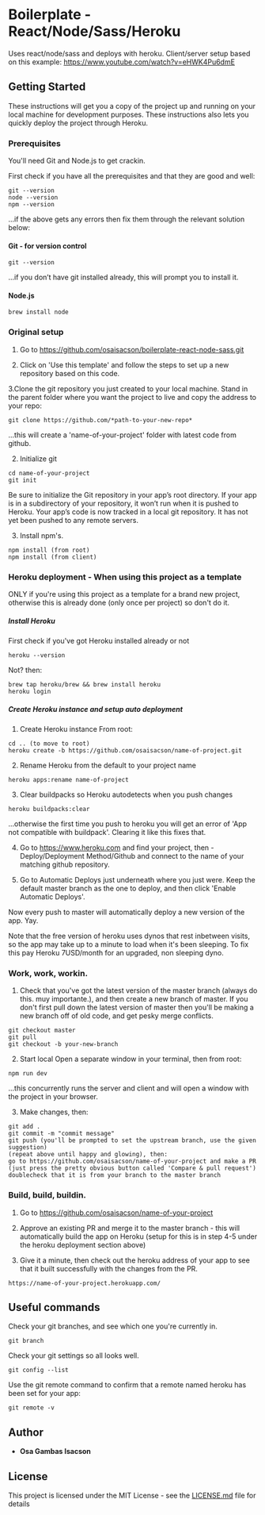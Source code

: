 # Boilerplate - React/Node/Sass/Heroku

Uses react/node/sass and deploys with heroku.
Client/server setup based on this example: https://www.youtube.com/watch?v=eHWK4Pu6dmE

## Getting Started

These instructions will get you a copy of the project up and running on your local machine for development purposes. These instructions also lets you quickly deploy the project through Heroku.

### Prerequisites

You'll need Git and Node.js to get crackin.

First check if you have all the prerequisites and that they are good and well:

```
git --version
node --version
npm --version
```

...if the above gets any errors then fix them through the relevant solution below:

#### Git - for version control

```
git --version
```

...if you don’t have git installed already, this will prompt you to install it.

#### Node.js

```
brew install node
```

### Original setup

1. Go to https://github.com/osaisacson/boilerplate-react-node-sass.git

2. Click on 'Use this template' and follow the steps to set up a new repository based on this code.

3.Clone the git repository you just created to your local machine. Stand in the parent folder where you want the project to live and copy the address to your repo:

```
git clone https://github.com/*path-to-your-new-repo*
```

...this will create a 'name-of-your-project' folder with latest code from github.

2. Initialize git

```
cd name-of-your-project
git init
```

Be sure to initialize the Git repository in your app’s root directory. If your app is in a subdirectory of your repository, it won’t run when it is pushed to Heroku.
Your app’s code is now tracked in a local git repository. It has not yet been pushed to any remote servers.

3. Install npm's.

```
npm install (from root)
npm install (from client)
```

### Heroku deployment - When using this project as a template

ONLY if you're using this project as a template for a brand new project, otherwise this is already done (only once per project) so don't do it.

##### Install Heroku

First check if you've got Heroku installed already or not

```
heroku --version
```

Not? then:

```
brew tap heroku/brew && brew install heroku
heroku login
```

##### Create Heroku instance and setup auto deployment

1. Create Heroku instance
   From root:

```
cd .. (to move to root)
heroku create -b https://github.com/osaisacson/name-of-project.git
```

2. Rename Heroku from the default to your project name

```
heroku apps:rename name-of-project
```

3. Clear buildpacks so Heroku autodetects when you push changes

```
heroku buildpacks:clear
```

...otherwise the first time you push to heroku you will get an error of 'App not compatible with buildpack'. Clearing it like this fixes that.

4. Go to https://www.heroku.com and find your project, then - Deploy/Deployment Method/Github and connect to the name of your matching github repository.

5. Go to Automatic Deploys just underneath where you just were. Keep the default master branch as the one to deploy, and then click 'Enable Automatic Deploys'.

Now every push to master will automatically deploy a new version of the app. Yay.

Note that the free version of heroku uses dynos that rest inbetween visits, so the app may take up to a minute to load when it's been sleeping. To fix this pay Heroku 7USD/month for an upgraded, non sleeping dyno.

### Work, work, workin.

1. Check that you've got the latest version of the master branch (always do this. muy importante.), and then create a new branch of master.
   If you don't first pull down the latest version of master then you'll be making a new branch off of old code, and get pesky merge conflicts.

```
git checkout master
git pull
git checkout -b your-new-branch
```

2. Start local
   Open a separate window in your terminal, then from root:

```
npm run dev
```

...this concurrently runs the server and client and will open a window with the project in your browser.

3. Make changes, then:

```
git add .
git commit -m "commit message"
git push (you'll be prompted to set the upstream branch, use the given suggestion)
(repeat above until happy and glowing), then:
go to https://github.com/osaisacson/name-of-your-project and make a PR (just press the pretty obvious button called 'Compare & pull request') doublecheck that it is from your branch to the master branch
```

### Build, build, buildin.

1. Go to https://github.com/osaisacson/name-of-your-project

2. Approve an existing PR and merge it to the master branch - this will automatically build the app on Heroku (setup for this is in step 4-5 under the heroku deployment section above)

3. Give it a minute, then check out the heroku address of your app to see that it built successfully with the changes from the PR.

```
https://name-of-your-project.herokuapp.com/
```

## Useful commands

Check your git branches, and see which one you're currently in.

```
git branch
```

Check your git settings so all looks well.

```
git config --list
```

Use the git remote command to confirm that a remote named heroku has been set for your app:

```
git remote -v
```

## Author

- **Osa Gambas Isacson**

## License

This project is licensed under the MIT License - see the [LICENSE.md](LICENSE.md) file for details
